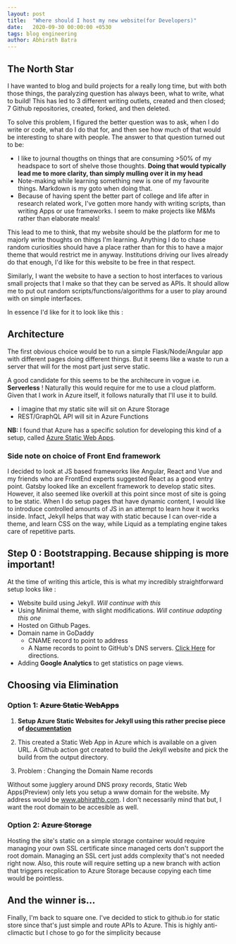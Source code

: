 ```yaml
---
layout: post
title:  "Where should I host my new website(for Developers)"
date:   2020-09-30 00:00:00 +0530
tags: blog engineering
author: Abhirath Batra
---
```


## The North Star

I have wanted to blog and build projects for a really long time, but with both those things, the paralyzing question has always been, what to write, what to build! This has led to 3 different writing outlets, created and then closed; 7 Github repositories, created, forked, and then deleted. 

To solve this problem, I figured the better question was to ask, when I do write or code, what do I do that for, and then see how much of that would be interesting to share with people. The answer to that question turned out to be:

* I like to journal thougths on things that are consuming >50% of my headspace to sort of shelve those thoughts. **Doing that would typically lead me to more clarity, than simply mulling over it in my head**
* Note-making while learning something new is one of my favourite things. Markdown is my goto when doing that. 
* Because of having spent the better part of college and life after in research related work, I've gotten more handy with writing scripts, than writing Apps or use frameworks. I seem to make projects like M&Ms rather than elaborate meals!

This lead to me to think, that my website should be the platform for me to majorly write thoughts on things I'm learning. Anything I do to chase random curiosities should have a place rather than for this to have a major theme that would restrict me in anyway. Institutions driving our lives already do that enough, I'd like for this website to be free in that respect.

Similarly, I want the website to have a section to host interfaces to various small projects that I make so that they can be served as APIs. It should allow me to put out random scripts/functions/algorithms for a user to play around with on simple interfaces.

In essence I'd like for it to look like this : 


## Architecture

The first obvious choice would be to run a simple Flask/Node/Angular app with different pages doing different things. But it seems like a waste to run a server that will for the most part just serve static. 

A good candidate for this seems to be the architecure in vogue i.e.  **Serverless** ! Naturally this would require for me to use a cloud platform. Given that I work in Azure itself, it follows naturally that I'll use it to build. 

* I imagine that my static site will sit on Azure Storage
* REST/GraphQL API will sit in Azure Functions

**NB:** I found that Azure has a specific solution for developing this kind of a setup, called [Azure Static Web Apps](https://docs.microsoft.com/en-us/azure/static-web-apps/getting-started?tabs=vanilla-javascript).

### Side note on choice of Front End framework 

I decided to look at JS based frameworks like Angular, React and Vue and my friends who are FrontEnd experts suggested React as a good entry point. Gatsby looked like an excellent framework to develop static sites. However, it also seemed like overkill at this point since most of site is going to be static. When I do setup pages that have dynamic content, I would like to introduce controlled amounts of JS in an attempt to learn how it works inside. Infact, Jekyll helps that way with static because I can over-ride a theme, and learn CSS on the way, while Liquid as a templating engine takes care of repetitive parts. 

## Step 0 : Bootstrapping. Because shipping is more important!

At the time of writing this article, this is what my incredibly straightforward setup looks like : 

* Website build using Jekyll. _Will continue with this_
* Using Minimal theme, with slight modifications. _Will continue adapting this one_
* Hosted on Github Pages. 
* Domain name in GoDaddy
    * CNAME record to point to address
    * A Name records to point to GitHub's DNS servers. [Click Here](https://docs.github.com/en/free-pro-team@latest/github/working-with-github-pages/managing-a-custom-domain-for-your-github-pages-site#configuring-an-apex-domain) for directions.
* Adding **Google Analytics** to get statistics on page views.

## Choosing via Elimination

### Option 1: ~~Azure Static WebApps~~

1. **Setup Azure Static Websites for Jekyll using this rather precise piece of [documentation](https://docs.microsoft.com/en-us/azure/static-web-apps/publish-jekyll)**

2. This created a Static Web App in Azure which is available on a given URL. A Github action got created to build the Jekyll website and pick the build from the output directory.

3. Problem : Changing the Domain Name records

Without some jugglery around DNS proxy records, Static Web Apps(Preview) only lets you setup a www domain for the website. My address would be www.abhirathb.com. I don't necessarily mind that but, I want the root domain to be accesible as well. 

### Option 2: ~~Azure Storage~~

Hosting the site's static on a simple storage container would require managing your own SSL certificate since managed certs don't support the root domain. Managing an SSL cert just adds complexity that's not needed right now. Also, this route will require setting up a new branch with action that triggers recplication to Azure Storage because copying each time would be pointless.

## And the winner is...

Finally, I'm back to square one. I've decided to stick to github.io for static store since that's just simple and route APIs to Azure. This is highly anti-climactic but I chose to go for the simplicity because 

